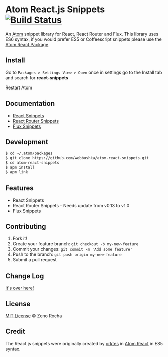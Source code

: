 Atom React.js Snippets [![Build Status](https://travis-ci.org/webbushka/atom-react-snippets.svg?branch=master)](https://travis-ci.org/webbushka/atom-react-snippets)
====================================================================================================================================================================

An [Atom](https://atom.io/) snippet library for React, React Router and Flux. This library uses ES6 syntax, if you would prefer ES5 or Coffeescript snippets please use the [Atom React Package](https://atom.io/packages/react).

Install
-------

Go to `Packages > Settings View > Open` once in settings go to the Install tab and search for **react-snippets**

Restart Atom

Documentation
--------

-	[React Snippets](https://github.com/webbushka/atom-react-snippets/wiki/React-Snippets)
-	[React Router Snippets](https://github.com/webbushka/atom-react-snippets/wiki/Router-Snippets)
-	[Flux Snippets](https://github.com/webbushka/atom-react-snippets/wiki/Flux-Snippets)

Development
-----------

```sh
$ cd ~/.atom/packages
$ git clone https://github.com/webbushka/atom-react-snippets.git
$ cd atom-react-snippets
$ apm install
$ apm link
```

Features
--------

-	React Snippets
-	React Router Snippets - Needs update from v0.13 to v1.0
-	Flux Snippets

Contributing
------------

1.	Fork it!
2.	Create your feature branch: `git checkout -b my-new-feature`
3.	Commit your changes: `git commit -m 'Add some feature'`
4.	Push to the branch: `git push origin my-new-feature`
5.	Submit a pull request

Change Log
----------

[It's over here!](https://github.com/webbushka/atom-react-snippets/wiki/Changelogs)

License
-------

[MIT License](http://zenorocha.mit-license.org/) © Zeno Rocha

Credit
------

The React.js snippets were originally created by [orktes](https://atom.io/users/orktes) in [Atom React](https://atom.io/packages/react) in ES5 syntax.
